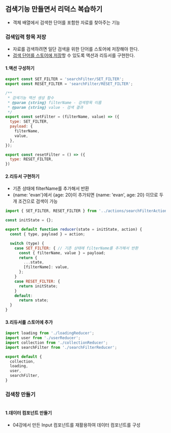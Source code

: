 ## 검색기능 만들면서 리덕스 복습하기
- 객체 배열에서 검색한 단어를 포함한 자료를 찾아주는 기능

### 검색입력 항목 저장
- 자료를 검색하려면 일단 검색을 위한 단어를 스토어에 저장해야 한다.
- <U>검색 단어를 스토어에 저장</U>할 수 있도록 액션과 리듀서를 구현한다.

#### 1.액션 구성하기

```javascript
export const SET_FILTER = 'searchFilter/SET_FILTER';
export const RESET_FILTER = 'searchFilter/RESET_FILTER';

/**
 * 검색기능 액션 생성 함수
 * @param {string} filterName - 검색항목 이름
 * @param {string} value - 검색 결과
 */
export const setFilter = (filterName, value) => ({
  type: SET_FILTER,
  payload: {
    filterName,
    value,
  },
});

export const resetFilter = () => ({
  type: RESET_FILTER,
})
```

#### 2.리듀서 구현하기
- 기존 상태에 filterName를 추가해서 반환
- {name: 'evan'}에서 {age: 20}이 추가되면 {name: 'evan', age: 20} 이므로 두개 조건으로 검색이 가능

```javascript
import { SET_FILTER, RESET_FILTER } from '../actions/searchFilterActions';

const initState = {};

export default function reducer(state = initState, action) {
  const { type, payload } = action;

  switch (type) {
    case SET_FILTER: { // 기존 상태에 filterName를 추가해서 반환
      const { filterName, value } = payload;
      return {
        ...state,
        [filterName]: value,
      };
    }
    case RESET_FILTER: {
      return initState;
    }
    default:
      return state;
  }
}
```

#### 3.리듀서를 스토어에 추가

```javascript
import loading from './loadingReducer';
import user from './userReducer';
import collection from './collectionReducer';
import searchFilter from './searchFilterReducer';

export default {
  collection,
  loading,
  user,
  searchFilter,
}
```

### 검색창 만들기

```javascript

```

#### 1.데이터 컴포넌트 만들기
- 04강에서 만든 Input 컴포넌트를 재활용하여 데이터 컴포넌트를 구성

```javascript

```

```javascript

```

  